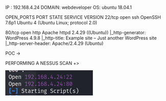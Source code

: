 IP : 192.168.4.24
DOMAIN:  webdeveloper
OS:  ubuntu 18.04.1





OPEN_PORTS 
PORT   STATE SERVICE VERSION
22/tcp open  ssh     OpenSSH 7.6p1 Ubuntu 4 (Ubuntu Linux; protocol 2.0)

80/tcp open  http    Apache httpd 2.4.29 ((Ubuntu))
|_http-generator: WordPress 4.9.8
|_http-title: Example site &#8211; Just another WordPress site
|_http-server-header: Apache/2.4.29 (Ubuntu)



POC ->




PERFORMING A NESSUS SCAN +>


![unnamed_5f1352675c444668a32e0c00f1ca2786](unnamed_5f1352675c444668a32e0c00f1ca2786.png)
